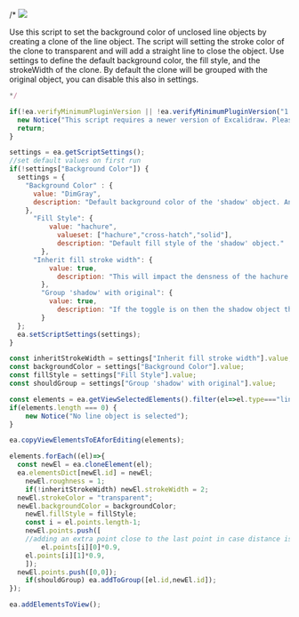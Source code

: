 /*
![](https://raw.githubusercontent.com/zsviczian/obsidian-excalidraw-plugin/master/images/scripts-set-background-color-of-unclosed-line.jpg)

Use this script to set the background color of unclosed line objects by creating a clone of the line object. The script will setting the stroke color of the clone to transparent and will add a straight line to close the object. Use settings to define the default background color, the fill style, and the strokeWidth of the clone. By default the clone will be grouped with the original object, you can disable this also in settings.

```javascript
*/

if(!ea.verifyMinimumPluginVersion || !ea.verifyMinimumPluginVersion("1.5.24")) {
  new Notice("This script requires a newer version of Excalidraw. Please install the latest version.");
  return;
}

settings = ea.getScriptSettings();
//set default values on first run
if(!settings["Background Color"]) {
  settings = {
    "Background Color" : {
      value: "DimGray",
      description: "Default background color of the 'shadow' object. Any valid html css color value",
    },
	  "Fill Style": {
		  value: "hachure",
			valueset: ["hachure","cross-hatch","solid"],
			description: "Default fill style of the 'shadow' object."
		},
	  "Inherit fill stroke width": {
		  value: true,
			description: "This will impact the densness of the hachure or cross-hatch fill. Use the stroke width of the line object for which the shadow is created. If set to false, the script will use a stroke width of 2."
		},
		"Group 'shadow' with original": {
		  value: true,
			description: "If the toggle is on then the shadow object that is created will be grouped with the unclosed original object."
		}
  };
  ea.setScriptSettings(settings);
}

const inheritStrokeWidth = settings["Inherit fill stroke width"].value;
const backgroundColor = settings["Background Color"].value;
const fillStyle = settings["Fill Style"].value;
const shouldGroup = settings["Group 'shadow' with original"].value;

const elements = ea.getViewSelectedElements().filter(el=>el.type==="line");
if(elements.length === 0) {
	new Notice("No line object is selected");
}

ea.copyViewElementsToEAforEditing(elements);

elements.forEach((el)=>{
  const newEl = ea.cloneElement(el);
  ea.elementsDict[newEl.id] = newEl;
	newEl.roughness = 1;
	if(!inheritStrokeWidth) newEl.strokeWidth = 2;
  newEl.strokeColor = "transparent";
  newEl.backgroundColor = backgroundColor;
	newEl.fillStyle = fillStyle;
	const i = el.points.length-1;
	newEl.points.push([ 
    //adding an extra point close to the last point in case distance is long from last point to origin and there is a sharp bend. This will avoid a spike due to a tight curve.
		el.points[i][0]*0.9,
    el.points[i][1]*0.9,
	]);
  newEl.points.push([0,0]);
	if(shouldGroup) ea.addToGroup([el.id,newEl.id]);
});

ea.addElementsToView();